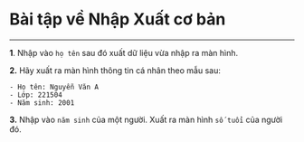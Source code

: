 # Bài tập về Nhập Xuất cơ bản
---
**1**. Nhập vào `họ tên` sau đó xuất dữ liệu vừa nhập ra màn hình.

**2.** Hãy xuất ra màn hình thông tin cá nhân theo mẫu sau:
```
- Họ tên: Nguyễn Văn A
- Lớp: 221504
- Năm sinh: 2001
```

**3.** Nhập vào `năm sinh` của một người. Xuất ra màn hình `số tuổi` của người đó.
 